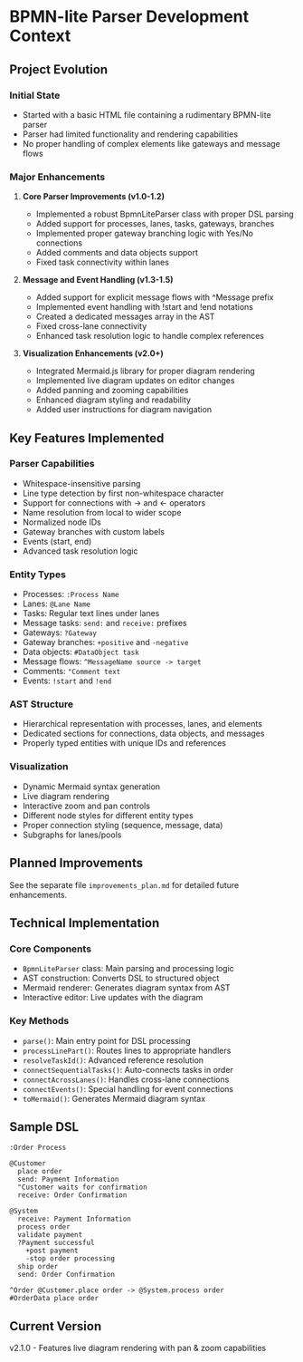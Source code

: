 # BPMN-lite Parser Development Context

## Project Evolution

### Initial State
- Started with a basic HTML file containing a rudimentary BPMN-lite parser
- Parser had limited functionality and rendering capabilities
- No proper handling of complex elements like gateways and message flows

### Major Enhancements

1. **Core Parser Improvements (v1.0-1.2)**
   - Implemented a robust BpmnLiteParser class with proper DSL parsing
   - Added support for processes, lanes, tasks, gateways, branches
   - Implemented proper gateway branching logic with Yes/No connections
   - Added comments and data objects support
   - Fixed task connectivity within lanes

2. **Message and Event Handling (v1.3-1.5)**
   - Added support for explicit message flows with ^Message prefix
   - Implemented event handling with !start and !end notations
   - Created a dedicated messages array in the AST
   - Fixed cross-lane connectivity
   - Enhanced task resolution logic to handle complex references

3. **Visualization Enhancements (v2.0+)**
   - Integrated Mermaid.js library for proper diagram rendering
   - Implemented live diagram updates on editor changes
   - Added panning and zooming capabilities
   - Enhanced diagram styling and readability
   - Added user instructions for diagram navigation

## Key Features Implemented

### Parser Capabilities
- Whitespace-insensitive parsing
- Line type detection by first non-whitespace character 
- Support for connections with -> and <- operators
- Name resolution from local to wider scope
- Normalized node IDs
- Gateway branches with custom labels
- Events (start, end)
- Advanced task resolution logic

### Entity Types
- Processes: `:Process Name`
- Lanes: `@Lane Name`
- Tasks: Regular text lines under lanes
- Message tasks: `send:` and `receive:` prefixes
- Gateways: `?Gateway`
- Gateway branches: `+positive` and `-negative`
- Data objects: `#DataObject task`
- Message flows: `^MessageName source -> target`
- Comments: `"Comment text`
- Events: `!start` and `!end`

### AST Structure
- Hierarchical representation with processes, lanes, and elements
- Dedicated sections for connections, data objects, and messages
- Properly typed entities with unique IDs and references

### Visualization
- Dynamic Mermaid syntax generation
- Live diagram rendering
- Interactive zoom and pan controls
- Different node styles for different entity types
- Proper connection styling (sequence, message, data)
- Subgraphs for lanes/pools

## Planned Improvements
See the separate file `improvements_plan.md` for detailed future enhancements.

## Technical Implementation

### Core Components
- `BpmnLiteParser` class: Main parsing and processing logic
- AST construction: Converts DSL to structured object
- Mermaid renderer: Generates diagram syntax from AST
- Interactive editor: Live updates with the diagram

### Key Methods
- `parse()`: Main entry point for DSL processing
- `processLinePart()`: Routes lines to appropriate handlers
- `resolveTaskId()`: Advanced reference resolution
- `connectSequentialTasks()`: Auto-connects tasks in order
- `connectAcrossLanes()`: Handles cross-lane connections
- `connectEvents()`: Special handling for event connections
- `toMermaid()`: Generates Mermaid diagram syntax

## Sample DSL
```
:Order Process

@Customer
  place order
  send: Payment Information
  "Customer waits for confirmation
  receive: Order Confirmation

@System
  receive: Payment Information
  process order
  validate payment
  ?Payment successful
    +post payment
    -stop order processing
  ship order
  send: Order Confirmation

^Order @Customer.place order -> @System.process order
#OrderData place order
```

## Current Version
v2.1.0 - Features live diagram rendering with pan & zoom capabilities
